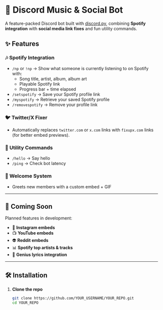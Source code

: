 # 🎵 Discord Music & Social Bot  

A feature-packed Discord bot built with [discord.py](https://discordpy.readthedocs.io/), combining **Spotify integration** with **social media link fixes** and fun utility commands.  

## ✨ Features  

### 🎶 Spotify Integration  
- `/np` or `!np` → Show what someone is currently listening to on Spotify with:  
  - Song title, artist, album, album art  
  - Playable Spotify link  
  - Progress bar + time elapsed  
- `/setspotify` → Save your Spotify profile link  
- `/myspotify` → Retrieve your saved Spotify profile  
- `/removespotify` → Remove your profile link  

### 🐦 Twitter/X Fixer  
- Automatically replaces `twitter.com` or `x.com` links with `fixupx.com` links (for better embed previews).  

### 👋 Utility Commands  
- `/hello` → Say hello  
- `/ping` → Check bot latency  

### 🎉 Welcome System  
- Greets new members with a custom embed + GIF  

---

## 🚀 Coming Soon  
Planned features in development:  
- 📸 **Instagram embeds**  
- 📺 **YouTube embeds**  
- 👽 **Reddit embeds**  
- 📊 **Spotify top artists & tracks**  
- 🎤 **Genius lyrics integration**  

---

## 🛠️ Installation  

1. **Clone the repo**  
   ```bash
   git clone https://github.com/YOUR_USERNAME/YOUR_REPO.git
   cd YOUR_REPO
